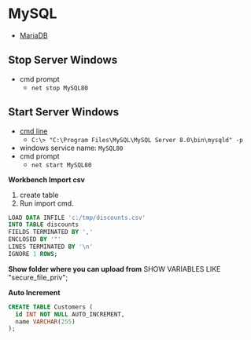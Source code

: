 # MySQL

- [MariaDB](https://mariadb.org/)

## Stop Server Windows

- cmd prompt
  - `net stop MySQL80`

## Start Server Windows

- [cmd line](https://dev.mysql.com/doc/refman/8.0/en/windows-start-command-line.html)
  - `C:\> "C:\Program Files\MySQL\MySQL Server 8.0\bin\mysqld" -p`
- windows service name: `MySQL80`
- cmd prompt
  - `net start MySQL80`

**Workbench Import csv**

1. create table
2. Run import cmd.

```sql
LOAD DATA INFILE 'c:/tmp/discounts.csv'
INTO TABLE discounts
FIELDS TERMINATED BY ','
ENCLOSED BY '"'
LINES TERMINATED BY '\n'
IGNORE 1 ROWS;
```

**Show folder where you can upload from**
SHOW VARIABLES LIKE "secure_file_priv";

**Auto Increment**

```sql
CREATE TABLE Customers (
  id INT NOT NULL AUTO_INCREMENT,
  name VARCHAR(255)
);
```
